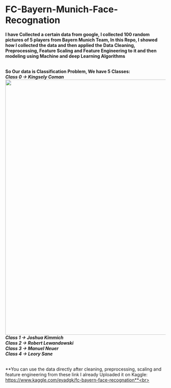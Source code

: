 # FC-Bayern-Munich-Face-Recognation

**I have Collected a certain data from google, I collected 100 random pictures of 5 players from Bayern Munich Team, In this Repo, I showed how I collected the data and then applied the Data Cleaning, Preprocessing, Feature Scaling and Feature Engineering to it and then modeling using Machine and deep Learning Algorithms**<br><br>

**So Our data is Classification Problem, We have 5 Classes:**<br>
***Class 0 -> Kingsely Coman***<br>
<img src = 'https://img.fcbayern.com/image/upload/t_cms-16x9-seo/v1627302829/cms/public/images/fcbayern-com/players/spielerportraits/ganzkoerper/kingsley_coman.png' width=800, hight=800>
***Class 1 -> Joshua Kimmich***<br>
***Class 2 -> Robert Lewandowski***<br>
***Class 3 -> Manuel Neuer***<br>
***Class 4 -> Leory Sane***<br><br>

**You can use the data directly after cleaning, preprocessing, scaling and feature engineering from these link I already Uploaded it on Kaggle: https://www.kaggle.com/eyadgk/fc-bayern-face-recognation**<br><br>

